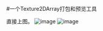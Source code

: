 #一个Texture2DArray打包和预览工具

直接上图。
![image](https://github.com/whisperlin/utils/Tools/Texture2dArray/demo.tga)
![image](https://github.com/whisperlin/utils/Tools/Texture2dArray/demo1.tga)